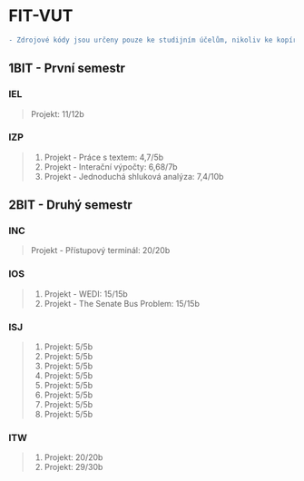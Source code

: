 # FIT-VUT

```diff
- Zdrojové kódy jsou určeny pouze ke studijním účelům, nikoliv ke kopírování! Plagiátorství je na FIT VUT přísně trestáno.
```

## 1BIT - První semestr
### IEL
>Projekt: 11/12b  

### IZP
>1. Projekt - Práce s textem: 4,7/5b  
>2. Projekt - Interační výpočty: 6,68/7b  
>3. Projekt - Jednoduchá shluková analýza: 7,4/10b  

## 2BIT - Druhý semestr

### INC
>Projekt - Přístupový terminál: 20/20b
### IOS
>1. Projekt - WEDI: 15/15b  
>2. Projekt - The Senate Bus Problem: 15/15b
### ISJ
>1. Projekt: 5/5b  
>2. Projekt: 5/5b  
>3. Projekt: 5/5b  
>4. Projekt: 5/5b  
>5. Projekt: 5/5b  
>6. Projekt: 5/5b  
>7. Projekt: 5/5b  
>8. Projekt: 5/5b  
### ITW
>1. Projekt: 20/20b  
>2. Projekt: 29/30b  
